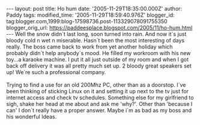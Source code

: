 \-\-- layout: post title: Ho hum date: \'2005-11-29T18:35:00.000Z\'
author: Paddy tags: modified\_time: \'2005-11-29T18:59:40.976Z\'
blogger\_id: tag:blogger.com,1999:blog-17598736.post-113329078091755350
blogger\_orig\_url:
https://paddeesplace.blogspot.com/2005/11/ho-hum.html \-\-- Well the
snow didn\`t last long, soon turned into rain. And now it\`s just bloody
cold n wet n miserable. Hasn\`t been the most interesting of days
really. The boss came back to work from yet another holiday which
probably didn\`t help anybody\`s mood. He filled my workroom with his
new toy\...a karaoke machine. I put it all just outside of my room and
when I got back off delivery it was all pretty much set up. 2 bloody
great speakers set up! We\`re such a professional company.\
\
Trying to find a use for an old 200Mhz PC, other than as a doorstop.
I\`ve been thinking of sticking Linux on it and setting it up next to
the tv just for internet access and check tv schedules. Something else
for my girlfriend to sigh, shake her head at me about and ask me
\'why?\'. Other than \'because I can\' I don\`t really have a proper
answer. Maybe i\`m as bad as my boss and his wonderful Ideas.
